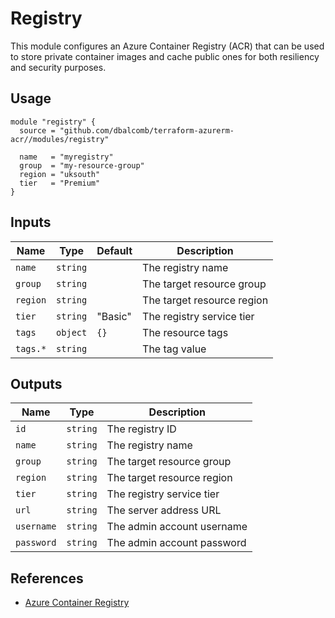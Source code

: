 # Registry

This module configures an Azure Container Registry (ACR) that can be used to
store private container images and cache public ones for both resiliency and
security purposes.

## Usage

```hcl
module "registry" {
  source = "github.com/dbalcomb/terraform-azurerm-acr//modules/registry"

  name   = "myregistry"
  group  = "my-resource-group"
  region = "uksouth"
  tier   = "Premium"
}
```

## Inputs

| Name     | Type     | Default | Description                |
| -------- | -------- | ------- | -------------------------- |
| `name`   | `string` |         | The registry name          |
| `group`  | `string` |         | The target resource group  |
| `region` | `string` |         | The target resource region |
| `tier`   | `string` | "Basic" | The registry service tier  |
| `tags`   | `object` | `{}`    | The resource tags          |
| `tags.*` | `string` |         | The tag value              |

## Outputs

| Name       | Type     | Description                |
| ---------- | -------- | -------------------------- |
| `id`       | `string` | The registry ID            |
| `name`     | `string` | The registry name          |
| `group`    | `string` | The target resource group  |
| `region`   | `string` | The target resource region |
| `tier`     | `string` | The registry service tier  |
| `url`      | `string` | The server address URL     |
| `username` | `string` | The admin account username |
| `password` | `string` | The admin account password |

## References

- [Azure Container Registry](https://docs.microsoft.com/en-gb/azure/container-registry/)
